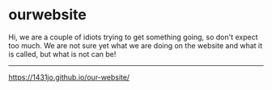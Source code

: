 # ourwebsite
Hi, we are a couple of idiots trying to get something going, so don't expect too much. 
We are not sure yet what we are doing on the website and what it is called, but what is not can be!

<hr>

https://1431jo.github.io/our-website/
